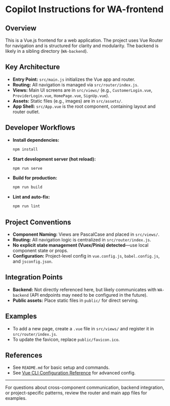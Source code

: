 # Copilot Instructions for WA-frontend

## Overview
This is a Vue.js frontend for a web application. The project uses Vue Router for navigation and is structured for clarity and modularity. The backend is likely in a sibling directory (`WA-backend`).

## Key Architecture
- **Entry Point:** `src/main.js` initializes the Vue app and router.
- **Routing:** All navigation is managed via `src/router/index.js`.
- **Views:** Main UI screens are in `src/views/` (e.g., `CustomerLogin.vue`, `ProviderLogin.vue`, `HomePage.vue`, `SignUp.vue`).
- **Assets:** Static files (e.g., images) are in `src/assets/`.
- **App Shell:** `src/App.vue` is the root component, containing layout and router outlet.

## Developer Workflows
- **Install dependencies:**
  ```sh
  npm install
  ```
- **Start development server (hot reload):**
  ```sh
  npm run serve
  ```
- **Build for production:**
  ```sh
  npm run build
  ```
- **Lint and auto-fix:**
  ```sh
  npm run lint
  ```

## Project Conventions
- **Component Naming:** Views are PascalCase and placed in `src/views/`.
- **Routing:** All navigation logic is centralized in `src/router/index.js`.
- **No explicit state management (Vuex/Pinia) detected**—use local component state or props.
- **Configuration:** Project-level config in `vue.config.js`, `babel.config.js`, and `jsconfig.json`.

## Integration Points
- **Backend:** Not directly referenced here, but likely communicates with `WA-backend` (API endpoints may need to be configured in the future).
- **Public assets:** Place static files in `public/` for direct serving.

## Examples
- To add a new page, create a `.vue` file in `src/views/` and register it in `src/router/index.js`.
- To update the favicon, replace `public/favicon.ico`.

## References
- See `README.md` for basic setup and commands.
- See [Vue CLI Configuration Reference](https://cli.vuejs.org/config/) for advanced config.

---
For questions about cross-component communication, backend integration, or project-specific patterns, review the router and main app files for examples.
